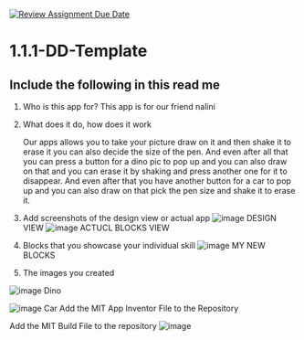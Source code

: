 [![Review Assignment Due Date](https://classroom.github.com/assets/deadline-readme-button-22041afd0340ce965d47ae6ef1cefeee28c7c493a6346c4f15d667ab976d596c.svg)](https://classroom.github.com/a/bZsi-UTd)
# 1.1.1-DD-Template

## Include the following in this read me

1. Who is this app for?
   This app is for our friend nalini
1. What does it do, how does it work

   Our apps allows you to take your picture draw on it and then shake it to erase it you can also decide the size of the pen. And even after all that you can press a button for a dino pic to pop up and you can also draw on that and you can erase it by shaking and press another one for it to disappear. And even after that you have another button for a car to pop up and you can also draw on that pick the pen size and shake it to erase it. 
1. Add screenshots of the design view or actual app
   ![image](https://github.com/user-attachments/assets/7294668b-fd6a-4d70-be0e-9f0c402a7ac4)
DESIGN VIEW
![image](https://github.com/user-attachments/assets/eb3d75fc-cfce-4901-8d92-058039ffbd9a)
ACTUCL BLOCKS VIEW
1. Blocks that you showcase your individual skill
![image](https://github.com/user-attachments/assets/2d9f6391-dfb9-483a-802a-53ebe6d179df)
MY NEW BLOCKS
1. The images you created


![image](https://github.com/user-attachments/assets/8f1522b2-b424-49b5-b70d-f82562370718)
Dino

![image](https://github.com/user-attachments/assets/21bdd8e2-f4bc-447c-8fe5-60f45ef7e4b4)
Car
   Add the MIT App Inventor File to the Repository

   Add the MIT Build File to the repository
   ![image](https://github.com/user-attachments/assets/be45fa0f-57c2-408c-97dc-2e61eebf5987)
